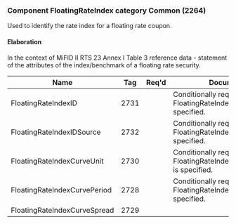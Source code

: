 ### Component FloatingRateIndex category Common (2264)

Used to identify the rate index for a floating rate coupon.

#### Elaboration

In the context of MiFID II RTS 23 Annex I Table 3 reference data - statement of the attributes of the index/benchmark of a floating rate security.

| Name                         | Tag  | Req'd | Documentation                                                                |
|------------------------------|------|----------|------------------------------------------------------------------------------|
| FloatingRateIndexID          | 2731 |       | Conditionally required when FloatingRateIndexIDSource(2732) is specified.    |
| FloatingRateIndexIDSource    | 2732 |       | Conditionally required when FloatingRateIndexID(2731) is specified.          |
| FloatingRateIndexCurveUnit   | 2730 |       | Conditionally required when FloatingRateIndexCurvePeriod(2728) is specified. |
| FloatingRateIndexCurvePeriod | 2728 |       | Conditionally required when FloatingRateIndexCurveUnit(2730) is specified.   |
| FloatingRateIndexCurveSpread | 2729 |       |                                                                              |


